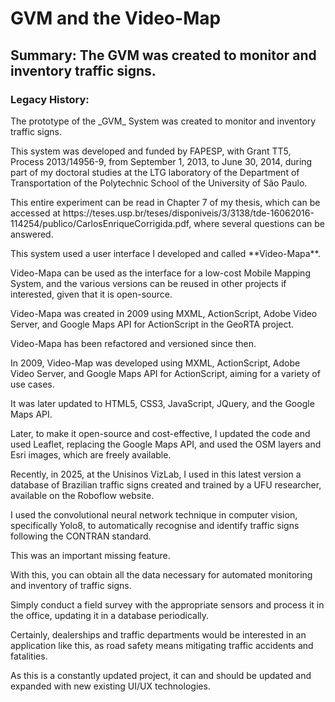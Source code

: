 # GVM and the Video-Map
## Summary: The GVM was created to monitor and inventory traffic signs.
### Legacy History:
<p>The prototype of the _GVM_ System was created to monitor and inventory traffic signs.</p>
<p>This system was developed and funded by FAPESP, with Grant TT5, Process 2013/14956-9, from September 1, 2013, to June 30, 2014, during part of my doctoral studies at the LTG laboratory of the Department of Transportation of the Polytechnic School of the University of São Paulo. </p>
<p>This entire experiment can be read in Chapter 7 of my thesis, which can be accessed at https://teses.usp.br/teses/disponiveis/3/3138/tde-16062016-114254/publico/CarlosEnriqueCorrigida.pdf, where several questions can be answered.</p>
<p>This system used a user interface I developed and called **Video-Mapa**.</p>
<p>Video-Mapa can be used as the interface for a low-cost Mobile Mapping System, and the various versions can be reused in other projects if interested, given that it is open-source.</p>
<p>Video-Mapa was created in 2009 using MXML, ActionScript, Adobe Video Server, and Google Maps API for ActionScript in the GeoRTA project. </p>
<p>Video-Mapa has been refactored and versioned since then.</p>
<p>In 2009, Video-Map was developed using MXML, ActionScript, Adobe Video Server, and Google Maps API for ActionScript, aiming for a variety of use cases.</p>
<p>It was later updated to HTML5, CSS3, JavaScript, JQuery, and the Google Maps API.</p>
<p>Later, to make it open-source and cost-effective, I updated the code and used Leaflet, replacing the Google Maps API, and used the OSM layers and Esri images, which are freely available.</p>
<p>Recently, in 2025, at the Unisinos VizLab, I used in this latest version a database of Brazilian traffic signs created and trained by a UFU researcher, available on the Roboflow website.</p>
<p>I used the convolutional neural network technique in computer vision, specifically Yolo8, to automatically recognise and identify traffic signs following the CONTRAN standard. </p>
<p>This was an important missing feature.</p>
<p>With this, you can obtain all the data necessary for automated monitoring and inventory of traffic signs.</p>
<p>Simply conduct a field survey with the appropriate sensors and process it in the office, updating it in a database periodically.</p>
<p>Certainly, dealerships and traffic departments would be interested in an application like this, as road safety means mitigating traffic accidents and fatalities.</p>
<p>As this is a constantly updated project, it can and should be updated and expanded with new existing UI/UX technologies.</p>





